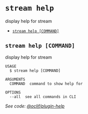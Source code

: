 `stream help`
=============

display help for stream

* [`stream help [COMMAND]`](#stream-help-command)

## `stream help [COMMAND]`

display help for stream

```
USAGE
  $ stream help [COMMAND]

ARGUMENTS
  COMMAND  command to show help for

OPTIONS
  --all  see all commands in CLI
```

_See code: [@oclif/plugin-help](https://github.com/oclif/plugin-help/blob/v2.1.6/src/commands/help.ts)_
